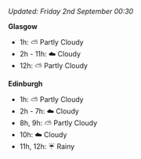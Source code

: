 *Updated: Friday 2nd September 00:30*

**Glasgow**

* 1h: :partly_sunny: Partly Cloudy
* 2h - 11h: :cloud: Cloudy
* 12h: :partly_sunny: Partly Cloudy

**Edinburgh**

* 1h: :partly_sunny: Partly Cloudy
* 2h - 7h: :cloud: Cloudy
* 8h, 9h: :partly_sunny: Partly Cloudy
* 10h: :cloud: Cloudy
* 11h, 12h: :umbrella: Rainy
